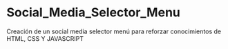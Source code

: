 # Social_Media_Selector_Menu
Creación de un social media selector menú para reforzar conocimientos de HTML, CSS Y JAVASCRIPT

